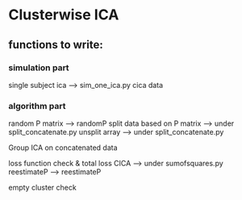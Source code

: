 # Clusterwise ICA

## functions to write:

### simulation part
single subject ica --> sim_one_ica.py
cica data

### algorithm part

random P matrix --> randomP
split data based on P matrix --> under split_concatenate.py
unsplit array --> under split_concatenate.py

Group ICA on concatenated data

loss function check & total loss CICA --> under sumofsquares.py
reestimateP --> reestimateP

empty cluster check
